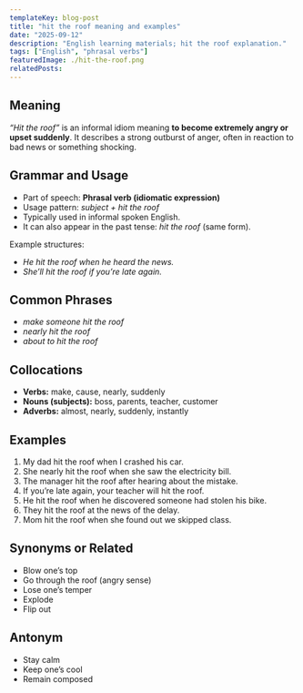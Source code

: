 ```yaml
---
templateKey: blog-post
title: "hit the roof meaning and examples"
date: "2025-09-12"
description: "English learning materials; hit the roof explanation."
tags: ["English", "phrasal verbs"]
featuredImage: ./hit-the-roof.png
relatedPosts:
---
```


## Meaning

_“Hit the roof”_ is an informal idiom meaning **to become extremely angry or upset suddenly**.
It describes a strong outburst of anger, often in reaction to bad news or something shocking.

## Grammar and Usage

- Part of speech: **Phrasal verb (idiomatic expression)**
- Usage pattern: _subject + hit the roof_
- Typically used in informal spoken English.
- It can also appear in the past tense: _hit the roof_ (same form).

Example structures:

- _He hit the roof when he heard the news._
- _She’ll hit the roof if you’re late again._

## Common Phrases

- _make someone hit the roof_
- _nearly hit the roof_
- _about to hit the roof_

## Collocations

- **Verbs:** make, cause, nearly, suddenly
- **Nouns (subjects):** boss, parents, teacher, customer
- **Adverbs:** almost, nearly, suddenly, instantly

## Examples

1. My dad hit the roof when I crashed his car.
2. She nearly hit the roof when she saw the electricity bill.
3. The manager hit the roof after hearing about the mistake.
4. If you’re late again, your teacher will hit the roof.
5. He hit the roof when he discovered someone had stolen his bike.
6. They hit the roof at the news of the delay.
7. Mom hit the roof when she found out we skipped class.

## Synonyms or Related

- Blow one’s top
- Go through the roof (angry sense)
- Lose one’s temper
- Explode
- Flip out

## Antonym

- Stay calm
- Keep one’s cool
- Remain composed

